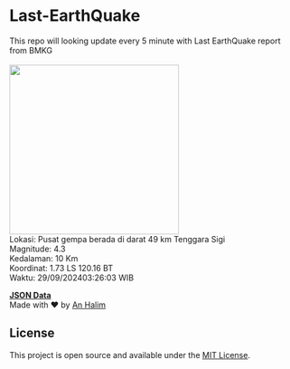 # Last-EarthQuake
This repo will looking update every 5 minute with Last EarthQuake report from BMKG
<br>
<br>
<img src="https://static.bmkg.go.id/20240929032603.mmi.jpg" width="300"/>
<br>
Lokasi: Pusat gempa berada di darat 49 km Tenggara Sigi <br>
Magnitude: 4.3 <br>
Kedalaman: 10 Km <br>
Koordinat: 1.73 LS 120.16 BT <br>
Waktu: 29/09/202403:26:03 WIB <br>

<a href="./data/data.json">**JSON Data**</a>
<br>
Made with ❤️ by <a href="https://github.com/an-halim">An Halim</a>
## License

This project is open source and available under the [MIT License](LICENSE).
